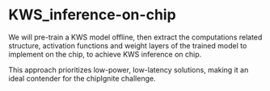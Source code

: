 # KWS_inference-on-chip

We will pre-train a KWS model offline, then extract the computations related structure, activation functions and weight layers of the trained model to implement on the chip, to achieve KWS inference on chip. 

This approach prioritizes low-power, low-latency solutions, making it an ideal contender for the chipIgnite challenge. 
